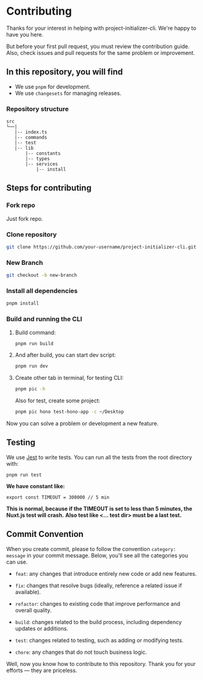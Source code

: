 # Contributing 
Thanks for your interest in helping with project-initializer-cli. We're happy to have you here.

But before your first pull request, you must review the contribution guide. Also, check issues and pull requests for the same problem or improvement.

## In this repository, you will find
- We use `pnpm` for development.
- We use `changesets` for managing releases.

### Repository structure
```
src
└──|
   |-- index.ts
   |-- commands 
   |-- test
   |-- lib
       |-- constants
       |-- types
       |-- services
           |-- install
```

## Steps for contributing
### Fork repo
Just fork repo.

### Clone repository
```bash
git clone https://github.com/your-username/project-initializer-cli.git
```

### New Branch
```bash
git checkout -b new-branch
```

### Install all dependencies
```bash
pnpm install
```

### Build and running the CLI
1. Build command:
    ```bash
    pnpm run build
    ```

2. And after build, you can start dev script:
    ```bash
    pnpm run dev
    ```
3. Create other tab in terminal, for testing CLI:
    ```bash
    pnpm pic -h
    ```

    Also for test, create some project:
    ```bash
    pnpm pic hono test-hono-app -c ~/Desktop
    ```

Now you can solve a problem or development a new feature.

## Testing
We use <a href="https://jestjs.io/">Jest</a> to write tests. You can run all the tests from the root directory with:
```
pnpm run test
```
**We have constant like:**
```
export const TIMEOUT = 300000 // 5 min
```
**This is normal, because if the TIMEOUT is set to less than 5 minutes, the Nuxt.js test will crash.**
**Also test like <... test dir> must be a last test.**

## Commit Convention
When you create commit, please to follow the convention `category: message` in your commit message. Below, you'll see all the categories you can use. 

- `feat`: any changes that introduce entirely new code or add new features.

- `fix`: changes that resolve bugs (ideally, reference a related issue if available).

- `refactor`: changes to existing code that improve performance and overall quality.

- `build`: changes related to the build process, including dependency updates or additions.

- `test`: changes related to testing, such as adding or modifying tests.

- `chore`: any changes that do not touch business logic.

Well, now you know how to contribute to this repository. Thank you for your efforts — they are priceless.